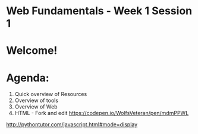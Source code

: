 # Web Fundamentals - Week 1 Session 1

# Welcome!

# Agenda:

1. Quick overview of Resources
2. Overview of tools
3. Overview of Web
4. HTML - Fork and edit https://codepen.io/WolfsVeteran/pen/mdmPPWL




http://pythontutor.com/javascript.html#mode=display